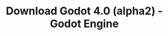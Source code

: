 ---
# Generated by /tools/generators/src/download_archive_generator !!! do not edit by hand !!!
title: 'Download Godot 4.0 (alpha2) - Godot Engine'
type: 'download/archive'
name: '4.0'
flavor: 'alpha2'
release_date: '2022-02-09T03:00:00-00:00'
release_notes: 'article/dev-snapshot-godot-4-0-alpha-2/'
primaryPlatforms:
  - 'android.apk'
  - 'linux.64'
  - 'macos.universal'
  - 'windows.64'
  - 'web'
  - 'templates'
links:
  android.apk:
    name: 'android.apk'
    title: 'Android'
    caption: 'APK Universal (ARM64 + ARMv7 + x86_64 + x86)'
    tags:
      - 'APK download'
      - 'ARM64/v7'
      - 'x86 (64 & 32 bit)'
    hosts:
      github_builds:
        regular: 'https://github.com/godotengine/godot-builds/releases/download/4.0-alpha2/Godot_v4.0-alpha2_android_editor.apk'
        mono: '#'
      github:
        regular: 'https://github.com/godotengine/godot/releases/download/4.0-alpha2/Godot_v4.0-alpha2_android_editor.apk'
        mono: '#'
  linux.64:
    name: 'linux.64'
    title: 'Linux'
    caption: 'Padrão (x86_64)'
    tags:
      - '64 bit'
    hosts:
      github_builds:
        regular: 'https://github.com/godotengine/godot-builds/releases/download/4.0-alpha2/Godot_v4.0-alpha2_linux.x86_64.zip'
        mono: 'https://github.com/godotengine/godot-builds/releases/download/4.0-alpha2/Godot_v4.0-alpha2_mono_linux_x86_64.zip'
      github:
        regular: 'https://github.com/godotengine/godot/releases/download/4.0-alpha2/Godot_v4.0-alpha2_linux.x86_64.zip'
        mono: 'https://github.com/godotengine/godot/releases/download/4.0-alpha2/Godot_v4.0-alpha2_mono_linux_x86_64.zip'
  macos.universal:
    name: 'macos.universal'
    title: 'macOS'
    caption: 'Universal (x86_64 + Silício da Apple)'
    tags:
      - 'Intel/Apple Silicon'
      - '64 bit'
    hosts:
      github_builds:
        regular: 'https://github.com/godotengine/godot-builds/releases/download/4.0-alpha2/Godot_v4.0-alpha2_macos.universal.zip'
        mono: 'https://github.com/godotengine/godot-builds/releases/download/4.0-alpha2/Godot_v4.0-alpha2_mono_macos.universal.zip'
      github:
        regular: 'https://github.com/godotengine/godot/releases/download/4.0-alpha2/Godot_v4.0-alpha2_macos.universal.zip'
        mono: 'https://github.com/godotengine/godot/releases/download/4.0-alpha2/Godot_v4.0-alpha2_mono_macos.universal.zip'
  windows.64:
    name: 'windows.64'
    title: 'Windows'
    caption: 'Padrão (x86_64)'
    tags:
      - '64 bit'
    hosts:
      github_builds:
        regular: 'https://github.com/godotengine/godot-builds/releases/download/4.0-alpha2/Godot_v4.0-alpha2_win64.exe.zip'
        mono: 'https://github.com/godotengine/godot-builds/releases/download/4.0-alpha2/Godot_v4.0-alpha2_mono_win64.zip'
      github:
        regular: 'https://github.com/godotengine/godot/releases/download/4.0-alpha2/Godot_v4.0-alpha2_win64.exe.zip'
        mono: 'https://github.com/godotengine/godot/releases/download/4.0-alpha2/Godot_v4.0-alpha2_mono_win64.zip'
  web:
    name: 'web'
    title: 'Editor Web'
    caption: ''
    tags:
      - 'Self-hosted'
      - 'Cross-platform'
    hosts:
      github_builds:
        regular: 'https://github.com/godotengine/godot-builds/releases/download/4.0-alpha2/Godot_v4.0-alpha2_web_editor.zip'
        mono: '#'
      github:
        regular: 'https://github.com/godotengine/godot/releases/download/4.0-alpha2/Godot_v4.0-alpha2_web_editor.zip'
        mono: '#'
  linux.arm64:
    name: 'linux.arm64'
    title: 'Linux'
    caption: 'Padrão (ARM64)'
    tags:
      - 'ARM64'
      - '64 bit'
    hosts:
      github_builds:
        regular: 'https://github.com/godotengine/godot-builds/releases/download/4.0-alpha2/Godot_v4.0-alpha2_linux.arm64.zip'
        mono: 'https://github.com/godotengine/godot-builds/releases/download/4.0-alpha2/Godot_v4.0-alpha2_mono_linux_arm64.zip'
      github:
        regular: 'https://github.com/godotengine/godot/releases/download/4.0-alpha2/Godot_v4.0-alpha2_linux.arm64.zip'
        mono: 'https://github.com/godotengine/godot/releases/download/4.0-alpha2/Godot_v4.0-alpha2_mono_linux_arm64.zip'
  linux.32:
    name: 'linux.32'
    title: 'Linux'
    caption: 'Padrão (x86)'
    tags:
      - '32 bit'
    hosts:
      github_builds:
        regular: 'https://github.com/godotengine/godot-builds/releases/download/4.0-alpha2/Godot_v4.0-alpha2_linux.x86_32.zip'
        mono: 'https://github.com/godotengine/godot-builds/releases/download/4.0-alpha2/Godot_v4.0-alpha2_mono_linux_x86_32.zip'
      github:
        regular: 'https://github.com/godotengine/godot/releases/download/4.0-alpha2/Godot_v4.0-alpha2_linux.x86_32.zip'
        mono: 'https://github.com/godotengine/godot/releases/download/4.0-alpha2/Godot_v4.0-alpha2_mono_linux_x86_32.zip'
  linux.arm32:
    name: 'linux.arm32'
    title: 'Linux'
    caption: 'Padrão (ARM32)'
    tags:
      - 'ARM32'
      - '32 bit'
    hosts:
      github_builds:
        regular: 'https://github.com/godotengine/godot-builds/releases/download/4.0-alpha2/Godot_v4.0-alpha2_linux.arm32.zip'
        mono: 'https://github.com/godotengine/godot-builds/releases/download/4.0-alpha2/Godot_v4.0-alpha2_mono_linux_arm32.zip'
      github:
        regular: 'https://github.com/godotengine/godot/releases/download/4.0-alpha2/Godot_v4.0-alpha2_linux.arm32.zip'
        mono: 'https://github.com/godotengine/godot/releases/download/4.0-alpha2/Godot_v4.0-alpha2_mono_linux_arm32.zip'
  windows.32:
    name: 'windows.32'
    title: 'Windows'
    caption: 'Padrão (x86)'
    tags:
      - '32 bit'
    hosts:
      github_builds:
        regular: 'https://github.com/godotengine/godot-builds/releases/download/4.0-alpha2/Godot_v4.0-alpha2_win32.exe.zip'
        mono: 'https://github.com/godotengine/godot-builds/releases/download/4.0-alpha2/Godot_v4.0-alpha2_mono_win32.zip'
      github:
        regular: 'https://github.com/godotengine/godot/releases/download/4.0-alpha2/Godot_v4.0-alpha2_win32.exe.zip'
        mono: 'https://github.com/godotengine/godot/releases/download/4.0-alpha2/Godot_v4.0-alpha2_mono_win32.zip'
  aar_library:
    name: 'aar_library'
    title: 'Biblioteca de AAR'
    caption: ''
    tags:
      - 'Android plugins'
      - 'Java'
      - 'Kotlin'
    hosts:
      github_builds:
        regular: 'https://github.com/godotengine/godot-builds/releases/download/4.0-alpha2/godot-lib.4.0.alpha2.template_release.aar'
        mono: '#'
      github:
        regular: 'https://github.com/godotengine/godot/releases/download/4.0-alpha2/godot-lib.4.0.alpha2.template_release.aar'
        mono: '#'
  templates:
    name: 'templates'
    title: 'Modelos de exportação'
    caption: ''
    tags:
      - 'Utilizado para exportar os seus jogos para todas as plataformas suportadas'
    hosts:
      github_builds:
        regular: 'https://github.com/godotengine/godot-builds/releases/download/4.0-alpha2/Godot_v4.0-alpha2_export_templates.tpz'
        mono: 'https://github.com/godotengine/godot-builds/releases/download/4.0-alpha2/Godot_v4.0-alpha2_mono_export_templates.tpz'
      github:
        regular: 'https://github.com/godotengine/godot/releases/download/4.0-alpha2/Godot_v4.0-alpha2_export_templates.tpz'
        mono: 'https://github.com/godotengine/godot/releases/download/4.0-alpha2/Godot_v4.0-alpha2_mono_export_templates.tpz'
---